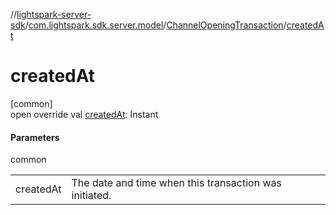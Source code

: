 //[lightspark-server-sdk](../../../index.md)/[com.lightspark.sdk.server.model](../index.md)/[ChannelOpeningTransaction](index.md)/[createdAt](created-at.md)

# createdAt

[common]\
open override val [createdAt](created-at.md): Instant

#### Parameters

common

| | |
|---|---|
| createdAt | The date and time when this transaction was initiated. |
